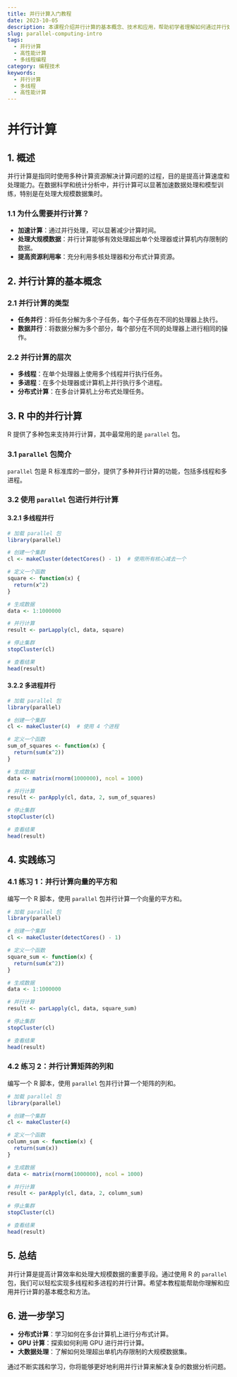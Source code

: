 ```yaml
---
title: 并行计算入门教程
date: 2023-10-05
description: 本课程介绍并行计算的基本概念、技术和应用，帮助初学者理解如何通过并行处理提高计算效率。
slug: parallel-computing-intro
tags:
  - 并行计算
  - 高性能计算
  - 多线程编程
category: 编程技术
keywords:
  - 并行计算
  - 多线程
  - 高性能计算
---
```


# 并行计算

## 1. 概述

并行计算是指同时使用多种计算资源解决计算问题的过程，目的是提高计算速度和处理能力。在数据科学和统计分析中，并行计算可以显著加速数据处理和模型训练，特别是在处理大规模数据集时。

### 1.1 为什么需要并行计算？

- **加速计算**：通过并行处理，可以显著减少计算时间。
- **处理大规模数据**：并行计算能够有效处理超出单个处理器或计算机内存限制的数据。
- **提高资源利用率**：充分利用多核处理器和分布式计算资源。

## 2. 并行计算的基本概念

### 2.1 并行计算的类型

- **任务并行**：将任务分解为多个子任务，每个子任务在不同的处理器上执行。
- **数据并行**：将数据分解为多个部分，每个部分在不同的处理器上进行相同的操作。

### 2.2 并行计算的层次

- **多线程**：在单个处理器上使用多个线程并行执行任务。
- **多进程**：在多个处理器或计算机上并行执行多个进程。
- **分布式计算**：在多台计算机上分布式处理任务。

## 3. R 中的并行计算

R 提供了多种包来支持并行计算，其中最常用的是 `parallel` 包。

### 3.1 `parallel` 包简介

`parallel` 包是 R 标准库的一部分，提供了多种并行计算的功能，包括多线程和多进程。

### 3.2 使用 `parallel` 包进行并行计算

#### 3.2.1 多线程并行

```r
# 加载 parallel 包
library(parallel)

# 创建一个集群
cl <- makeCluster(detectCores() - 1)  # 使用所有核心减去一个

# 定义一个函数
square <- function(x) {
  return(x^2)
}

# 生成数据
data <- 1:1000000

# 并行计算
result <- parLapply(cl, data, square)

# 停止集群
stopCluster(cl)

# 查看结果
head(result)
```

#### 3.2.2 多进程并行

```r
# 加载 parallel 包
library(parallel)

# 创建一个集群
cl <- makeCluster(4)  # 使用 4 个进程

# 定义一个函数
sum_of_squares <- function(x) {
  return(sum(x^2))
}

# 生成数据
data <- matrix(rnorm(1000000), ncol = 1000)

# 并行计算
result <- parApply(cl, data, 2, sum_of_squares)

# 停止集群
stopCluster(cl)

# 查看结果
head(result)
```

## 4. 实践练习

### 4.1 练习 1：并行计算向量的平方和

编写一个 R 脚本，使用 `parallel` 包并行计算一个向量的平方和。

```r
# 加载 parallel 包
library(parallel)

# 创建一个集群
cl <- makeCluster(detectCores() - 1)

# 定义一个函数
square_sum <- function(x) {
  return(sum(x^2))
}

# 生成数据
data <- 1:1000000

# 并行计算
result <- parLapply(cl, data, square_sum)

# 停止集群
stopCluster(cl)

# 查看结果
head(result)
```

### 4.2 练习 2：并行计算矩阵的列和

编写一个 R 脚本，使用 `parallel` 包并行计算一个矩阵的列和。

```r
# 加载 parallel 包
library(parallel)

# 创建一个集群
cl <- makeCluster(4)

# 定义一个函数
column_sum <- function(x) {
  return(sum(x))
}

# 生成数据
data <- matrix(rnorm(1000000), ncol = 1000)

# 并行计算
result <- parApply(cl, data, 2, column_sum)

# 停止集群
stopCluster(cl)

# 查看结果
head(result)
```

## 5. 总结

并行计算是提高计算效率和处理大规模数据的重要手段。通过使用 R 的 `parallel` 包，我们可以轻松实现多线程和多进程的并行计算。希望本教程能帮助你理解和应用并行计算的基本概念和方法。

## 6. 进一步学习

- **分布式计算**：学习如何在多台计算机上进行分布式计算。
- **GPU 计算**：探索如何利用 GPU 进行并行计算。
- **大数据处理**：了解如何处理超出单机内存限制的大规模数据集。

通过不断实践和学习，你将能够更好地利用并行计算来解决复杂的数据分析问题。